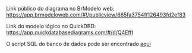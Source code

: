 Link público do diagrama no BrModelo web: https://app.brmodeloweb.com/#!/publicview/665fa3754ff126493fd2ef83

Link do modelo lógico no QuickDBD: https://app.quickdatabasediagrams.com/#/d/Q4EffI

O script SQL do banco de dados pode ser encontrado <a href="https://github.com/oduardu/projeto-integrador/blob/main/api/src/database/script.sql">aqui</a>
